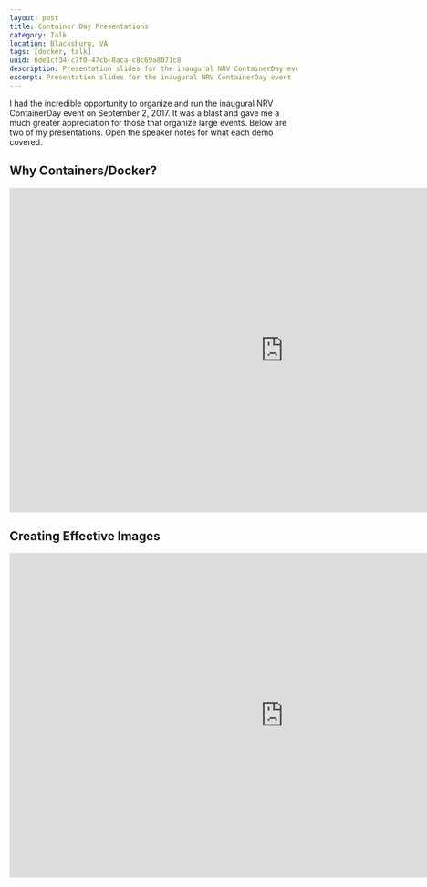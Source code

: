 ```yaml
---
layout: post
title: Container Day Presentations
category: Talk
location: Blacksburg, VA
tags: [docker, talk]
uuid: 6de1cf34-c7f0-47cb-8aca-c8c69a8071c8
description: Presentation slides for the inaugural NRV ContainerDay event
excerpt: Presentation slides for the inaugural NRV ContainerDay event
---
```


I had the incredible opportunity to organize and run the inaugural NRV ContainerDay event on September 2, 2017. It was a blast and gave me a much greater appreciation for those that organize large events.  Below are two of my presentations.  Open the speaker notes for what each demo covered.

## Why Containers/Docker?

<iframe src="https://docs.google.com/presentation/d/e/2PACX-1vR1f5RkvYMDEGVfe58iLIjOAZ7EnHGkYrBBZZqz4vbqGAf81CSIILoCaOU8BFlS09h9XxBi_oZaOsfe/embed?start=false&loop=false&delayms=3000" frameborder="0" width="960" height="569" allowfullscreen="true" mozallowfullscreen="true" webkitallowfullscreen="true"></iframe>


## Creating Effective Images

<iframe src="https://docs.google.com/presentation/d/e/2PACX-1vQho5q7J9abAOVaopTI3wxdLnjUnKpswIbhFKihE_xMv0v9eLqKiLrWfdBNxN3aQToTfGmOJMCnLxXV/embed?start=false&loop=false&delayms=60000" frameborder="0" width="960" height="569" allowfullscreen="true" mozallowfullscreen="true" webkitallowfullscreen="true"></iframe>